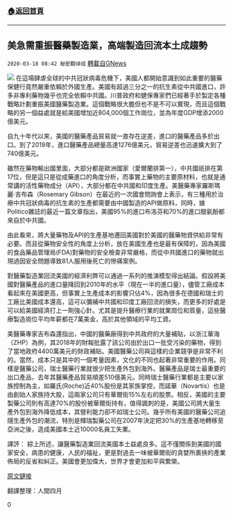 ###  [:house:返回首頁](https://github.com/ourhimalayas/txt)
---

## 美急需重振醫藥製造業，高端製造回流本土成趨勢
`2020-03-18 08:42 秘密翻译组` [轉載自GNews](https://gnews.org/zh-hant/144389/)

![](https://s3-ap-northeast-1.amazonaws.com/news.guo.offload.media/wp-content/uploads/2020/03/18083852/Picture-1-17.png)
在這場肆虐全球的中共冠狀病毒危機下，美國人都開始意識到如此重要的醫藥保健行竟然嚴重依賴於外國生產。美國有超過三分之一的抗生素從中共國進口，許多非專利藥物幾乎也完全依賴中共國。川普政府和健保專家們已經著手於製定各種戰略計劃重振美國醫藥製造業。這個戰略很大膽但也不是不可以實現，而且這個戰略的另一個益處就是給美國增加近804,000個工作崗位，並為年度GDP增添2000億美元。

自九十年代以來，美國的醫藥產品貿易就一直存在逆差，進口的醫藥產品多於出口。到了2019年，進口醫藥產品總量高達1276億美元，貿易逆差也迅速擴大到了740億美元。

雖然在藥物輸出國里面，大部分都是歐洲國家（愛爾蘭排第一），中共國祇排在第17位，但是這只是從成藥進口的角度分析，而事實上藥物的主要原材料，也就是通常講的活性藥物成分（API），大部分都在中共國和印度生產。美醫藥專家羅斯瑪麗·吉布森（Rosemary Gibson）在最近的一次國會問詢會上表示，有三種用於治療中共冠狀病毒的抗生素的生產都需要由中國製造的API做原料，同時，據Politico雜誌的最近一篇文章指出，美國95%的進口布洛芬和70%的進口醋氨酚都來自於中共國。

由此看來，將大量藥物及API的生產基地遷回美國對於美國的醫藥物資供給非常有必要。而且從藥物安全性的角度上分析，放在美國生產也是最有保障的，因為美國的食品藥品管理局(FDA)對藥物的安全檢查非常嚴格，而從中共國進口的藥物就出現過因安全問題導致81人服用後死亡的慘痛案例。

對醫藥製造業回流美國的經濟利弊可以通過一系列的推演模型得出結論。假設將美國對醫藥產品的進口量降回到2010年的水平（現在一半的進口量），儘管工廠成本看起來在美國更高，但事實上生產成本的影響只佔4%，因為很多在德國和瑞士的工廠比美國成本還高，這可以彌補中共國和印度工廠回流的損失，而更多的好處是可以給美國經濟打上一劑強心針。尤其是提升醫療行業的就業崗位和質量，這些醫療製造崗位平均年薪都在7萬美金，高於其他領域的平均工資。

美醫藥專家吉布森還指出，中國的醫藥廠得到中共政府的大量補貼，以浙江華海（ZHP）為例，其2018年的財報批露了該公司由於出口一批受污染的藥物，得到了當地政府4400萬美元的財政補貼。美國醫藥公司與這樣的企業競爭是非常不利的。當然，成本只是其中的一個考量因素，文化的不同也起著非常重要的作用。同樣是醫藥公司，瑞士醫藥行業就很少把生產外包到海外。醫藥產品是瑞士最重要的出口產品，去年其醫藥產品貿易順差510億美元。同時瑞士醫藥行業都是主要以家族控制為主，如羅氏(Roche)近40%股份是其家族掌控，而諾華（Novartis）也是由創始人家族持大股，這兩家公司只有華爾街15%左右的股票。相反，美國的主要製藥公司則有高達70%的股份被華爾街持有，值得諷刺的是，美國公司將大量生產外包到海外降低成本，其營利能力卻不如瑞士公司。幾乎所有美國的醫藥公司追隨生產外包的潮流，特別是輝瑞製藥公司在2007年決定把30%的生產基地轉移至亞洲之後，造成美國本土近10000名員工失業。

譯評： 
綜上所述，讓醫藥製造業回流美國本土益處良多。這不僅關係到美國的國家安全，病患的健康，人民的福祉，更是對過去一味被華爾街的貪婪所裹挾的產業佈局的反省和糾正。美國會更加偉大，世界才會更加和平與繁榮。

[原文鏈接](https://www.prosperousamerica.org/reshoring_us_pharmaceutical_production_would_create_800k_jobs)

翻譯整理：人間四月

0
